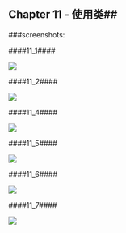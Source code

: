 ## Chapter 11 - 使用类##

###screenshots:

####11_1####

![](https://github.com/PytLab/Cpp-Primer-Plus/blob/master/ch11/screenshots/11_1.gif)

####11_2####

![](https://github.com/PytLab/Cpp-Primer-Plus/blob/master/ch11/screenshots/11_2.gif)

####11_4####

![](https://github.com/PytLab/Cpp-Primer-Plus/blob/master/ch11/screenshots/11_4.gif)

####11_5####

![](https://github.com/PytLab/Cpp-Primer-Plus/blob/master/ch11/screenshots/11_5.gif)

####11_6####

![](https://github.com/PytLab/Cpp-Primer-Plus/blob/master/ch11/screenshots/11_6.gif)

####11_7####

![](https://github.com/PytLab/Cpp-Primer-Plus/blob/master/ch11/screenshots/11_7.gif)


